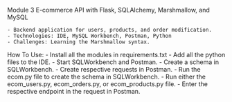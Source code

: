 Module 3 
E-commerce API with Flask, SQLAlchemy, Marshmallow, and MySQL

	- Backend application for users, products, and order modification.
	- Technologies: IDE, MySQL Workbench, Postman, Python
	- Challenges: Learning the Marshmallow syntax.

How To Use: 
	- Install all the modules in requirements.txt
	- Add all the python files to the IDE.
	- Start SQLWorkbench and Postman.
	- Create a schema in SQLWorkbench.
	- Create respective requests in Postman.
	- Run the ecom.py file to create the schema in SQLWorkbench.
	- Run either the ecom_users.py, ecom_orders.py, or ecom_products.py file.
	- Enter the respective endpoint in the request in Postman. 
